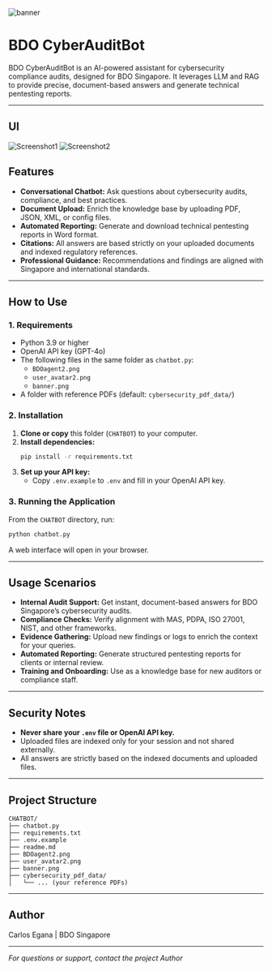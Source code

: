 ![banner](https://github.com/user-attachments/assets/a9aca2db-a195-4182-a690-0cc7de0f7480)


# BDO CyberAuditBot

BDO CyberAuditBot is an AI-powered assistant for cybersecurity compliance audits, designed for BDO Singapore. It leverages LLM and RAG to provide precise, document-based answers and generate technical pentesting reports.

---

## UI
![Screenshot1](https://github.com/user-attachments/assets/f1be8b89-b0e9-4b49-9db8-0b8e5df47917)
![Screenshot2](https://github.com/user-attachments/assets/e49e8472-b64d-4bf7-8297-3098752efa0a)


## Features

- **Conversational Chatbot:** Ask questions about cybersecurity audits, compliance, and best practices.
- **Document Upload:** Enrich the knowledge base by uploading PDF, JSON, XML, or config files.
- **Automated Reporting:** Generate and download technical pentesting reports in Word format.
- **Citations:** All answers are based strictly on your uploaded documents and indexed regulatory references.
- **Professional Guidance:** Recommendations and findings are aligned with Singapore and international standards.

---

## How to Use

### 1. Requirements

- Python 3.9 or higher
- OpenAI API key (GPT-4o)
- The following files in the same folder as `chatbot.py`:
  - `BDOagent2.png`
  - `user_avatar2.png`
  - `banner.png`
- A folder with reference PDFs (default: `cybersecurity_pdf_data/`)

### 2. Installation

1. **Clone or copy** this folder (`CHATBOT`) to your computer.
2. **Install dependencies:**
   ```sh
   pip install -r requirements.txt
   ```
3. **Set up your API key:**
   - Copy `.env.example` to `.env` and fill in your OpenAI API key.

### 3. Running the Application

From the `CHATBOT` directory, run:

```sh
python chatbot.py
```

A web interface will open in your browser.

---

## Usage Scenarios

- **Internal Audit Support:** Get instant, document-based answers for BDO Singapore’s cybersecurity audits.
- **Compliance Checks:** Verify alignment with MAS, PDPA, ISO 27001, NIST, and other frameworks.
- **Evidence Gathering:** Upload new findings or logs to enrich the context for your queries.
- **Automated Reporting:** Generate structured pentesting reports for clients or internal review.
- **Training and Onboarding:** Use as a knowledge base for new auditors or compliance staff.

---

## Security Notes

- **Never share your `.env` file or OpenAI API key.**
- Uploaded files are indexed only for your session and not shared externally.
- All answers are strictly based on the indexed documents and uploaded files.

---

## Project Structure

```
CHATBOT/
├── chatbot.py
├── requirements.txt
├── .env.example
├── readme.md
├── BDOagent2.png
├── user_avatar2.png
├── banner.png
├── cybersecurity_pdf_data/
│   └── ... (your reference PDFs)
```

---

## Author

Carlos Egana | BDO Singapore

---

_For questions or support, contact the project Author_
